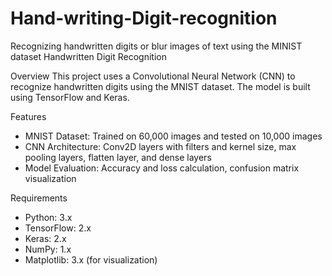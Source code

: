 # Hand-writing-Digit-recognition
Recognizing handwritten digits or blur images of text  using the MINIST dataset
Handwritten Digit Recognition

Overview
This project uses a Convolutional Neural Network (CNN) to recognize handwritten digits using the MNIST dataset. The model is built using TensorFlow and Keras.

Features
- MNIST Dataset: Trained on 60,000 images and tested on 10,000 images
- CNN Architecture: Conv2D layers with filters and kernel size, max pooling layers, flatten layer, and dense layers
- Model Evaluation: Accuracy and loss calculation, confusion matrix visualization

Requirements
- Python: 3.x
- TensorFlow: 2.x
- Keras: 2.x
- NumPy: 1.x
- Matplotlib: 3.x (for visualization)

